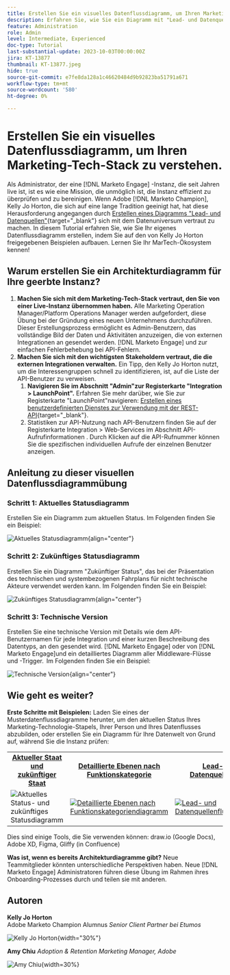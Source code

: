 ```yaml
---
title: Erstellen Sie ein visuelles Datenflussdiagramm, um Ihren Marketing-Tech-Stack zu verstehen.
description: Erfahren Sie, wie Sie ein Diagramm mit "Lead- und Datenquellen"erstellen, um die Datenschicht zu verstehen, die Instanz effizient zu prüfen und zu bereinigen.
feature: Administration
role: Admin
level: Intermediate, Experienced
doc-type: Tutorial
last-substantial-update: 2023-10-03T00:00:00Z
jira: KT-13877
thumbnail: KT-13877.jpeg
hide: true
source-git-commit: e7fe8da128a1c46620484d9b92823ba51791a671
workflow-type: tm+mt
source-wordcount: '580'
ht-degree: 0%

---
```



# Erstellen Sie ein visuelles Datenflussdiagramm, um Ihren Marketing-Tech-Stack zu verstehen.

Als Administrator, der eine [!DNL Marketo Engage] -Instanz, die seit Jahren live ist, ist es wie eine Mission, die unmöglich ist, die Instanz effizient zu überprüfen und zu bereinigen. Wenn Adobe [!DNL Marketo Champion], Kelly Jo Horton, die sich auf eine lange Tradition geeinigt hat, hat diese Herausforderung angegangen durch [Erstellen eines Diagramms &quot;Lead- und Datenquellen&quot;](https://nation.marketo.com/t5/employee-blogs/understand-your-marketing-technology-and-data-create-this/ba-p/296774){target="_blank"} sich mit dem Datenuniversum vertraut zu machen. In diesem Tutorial erfahren Sie, wie Sie Ihr eigenes Datenflussdiagramm erstellen, indem Sie auf den von Kelly Jo Horton freigegebenen Beispielen aufbauen. Lernen Sie Ihr MarTech-Ökosystem kennen!

## Warum erstellen Sie ein Architekturdiagramm für Ihre geerbte Instanz?

1. **Machen Sie sich mit dem Marketing-Tech-Stack vertraut, den Sie von einer Live-Instanz übernommen haben.** Alle Marketing Operation Manager/Platform Operations Manager werden aufgefordert, diese Übung bei der Gründung eines neuen Unternehmens durchzuführen. Dieser Erstellungsprozess ermöglicht es Admin-Benutzern, das vollständige Bild der Daten und Aktivitäten anzuzeigen, die von externen Integrationen an gesendet werden. [!DNL Marketo Engage] und zur einfachen Fehlerbehebung bei API-Fehlern.
2. **Machen Sie sich mit den wichtigsten Stakeholdern vertraut, die die externen Integrationen verwalten.** Ein Tipp, den Kelly Jo Horton nutzt, um die Interessengruppen schnell zu identifizieren, ist, auf die Liste der API-Benutzer zu verweisen.
   1. **Navigieren Sie im Abschnitt &quot;Admin&quot;zur Registerkarte &quot;Integration > LaunchPoint&quot;.** Erfahren Sie mehr darüber, wie Sie zur Registerkarte &quot;LaunchPoint&quot;navigieren: [Erstellen eines benutzerdefinierten Dienstes zur Verwendung mit der REST-API](https://experienceleague.adobe.com/docs/marketo/using/product-docs/administration/additional-integrations/create-a-custom-service-for-use-with-rest-api.html){target="_blank"}.
   2. Statistiken zur API-Nutzung nach API-Benutzern finden Sie auf der Registerkarte Integration > Web-Services im Abschnitt API-Aufrufinformationen . Durch Klicken auf die API-Rufnummer können Sie die spezifischen individuellen Aufrufe der einzelnen Benutzer anzeigen.

## Anleitung zu dieser visuellen Datenflussdiagrammübung

### Schritt 1: Aktuelles Statusdiagramm

Erstellen Sie ein Diagramm zum aktuellen Status. Im Folgenden finden Sie ein Beispiel:

![Aktuelles Statusdiagramm](/help/tutorial-inherited-instance/_assets/data-flow-diagram/Current_State_Lead_Data_Sources_KellyJo_Horton.png){align="center"}


### Schritt 2: Zukünftiges Statusdiagramm

Erstellen Sie ein Diagramm &quot;Zukünftiger Status&quot;, das bei der Präsentation des technischen und systembezogenen Fahrplans für nicht technische Akteure verwendet werden kann. Im Folgenden finden Sie ein Beispiel:

![Zukünftiges Statusdiagramm](/help/tutorial-inherited-instance/_assets/data-flow-diagram/Future-State-Lead-Data-Sources-KellyJo-Horton.png){align="center"}

### Schritt 3: Technische Version

Erstellen Sie eine technische Version mit Details wie dem API-Benutzernamen für jede Integration und einer kurzen Beschreibung des Datentyps, an den gesendet wird. [!DNL Marketo Engage] oder von [!DNL Marketo Engage]und ein detailliertes Diagramm aller Middleware-Flüsse und -Trigger.  Im Folgenden finden Sie ein Beispiel:

![Technische Version](/help/tutorial-inherited-instance/_assets/data-flow-diagram/Lead-Data-Source-Diagram-KellyJo-Horton.png){align="center"}


## Wie geht es weiter?

**Erste Schritte mit Beispielen:**
Laden Sie eines der Musterdatenflussdiagramme herunter, um den aktuellen Status Ihres Marketing-Technologie-Stapels, Ihrer Person und Ihres Datenflusses abzubilden, oder erstellen Sie ein Diagramm für Ihre Datenwelt von Grund auf, während Sie die Instanz prüfen:


<table style="table-layout:fixed">
   <tr>  
      <td style="border: 0;">
      <div style="text-align: center;">
          <a href="./_assets/downloads/Current_Future_State_Lead_Data_Sources.zip">
            <strong>Aktueller Staat und zukünftiger Staat</strong>
         </a>
      </div>
      </td>
      <td style="border: 0;">
      <div style="text-align: center;">
         <a href="./_assets/downloads/Detailed_Layers_by_Functional_Category_Stacked_Technologies.zip">
         <strong>Detaillierte Ebenen nach Funktionskategorie </strong>   
         </a>
      </div>
      </td>
      <td style="border: 0;">
         <div style="text-align: center;">
         <a href="./_assets/downloads/Lead_Data_Source.zip">
           <strong>Lead- und Datenquellenfluss </strong>  
         </a>
         </div>
       </td> 
       <td style="border: 0;">
         <div style="text-align: center;">
         <a href="./_assets/downloads/Simple_World_Class_Stage_Stack.zip">
          <strong>Vereinfachtes Diagramm</strong>  
         </a>
         </div>
        </td>  
   </tr>
   <tr>
    <td style="border: 0;">
         <div>
          <img alt="Aktuelles Status- und zukünftiges Statusdiagramm" src="./_assets/Thumbnail_Current-Future State Lead_Data Sources_KellyJo_Horton.png"/>
         </a>
      </div>
      </td>
      <td style="border: 0;">
         <div>
         <a href="./_assets/downloads/Detailed_Layers_by_Functional_Category_Stacked_Technologies.zip">
         <img alt="Detaillierte Ebenen nach Funktionskategoriendiagramm" src="./_assets/Thumbnail_Detailed_Layers_by_Functional_Category_Stacked_Technologies_KellyJo_Horton.png" />
       </a>
         </div>
      </td>
       <td style="border: 0;">
         <div>
            <a href="./_assets/downloads/Lead_Data_Source.zip">
         <img alt="Lead- und Datenquellenflussdiagramm" src="./_assets/Thumbnail_Lead-Data Source Diagram_KellyJo_Horton.png" />
         </a>
         </div>
      </td>
     <td style="border: 0;">
         <div>
            <a href="./_assets/downloads/Simple_World_Class_Stage_Stack.zip">
             <img alt="Vereinfachtes Diagramm" src="./_assets/Thumbnail_Simple_World_Class_Stage_Stack.png" />
         </a>
         </div>
      </td>
</table>

Dies sind einige Tools, die Sie verwenden können: draw.io (Google Docs), Adobe XD, Figma, Gliffy (in Confluence)

**Was ist, wenn es bereits Architekturdiagramme gibt?** Neue Teammitglieder könnten unterschiedliche Perspektiven haben. Neue [!DNL Marketo Engage] Administratoren führen diese Übung im Rahmen ihres Onboarding-Prozesses durch und teilen sie mit anderen.

## Autoren

**Kelly Jo Horton**\
Adobe Marketo Champion Alumnus
*Senior Client Partner bei Etumos*

![Kelly Jo Horton](/help/tutorial-inherited-instance/_assets/authors/Customer_Author_Kelly_Jo_Horton.png){width="30%"}

**Amy Chiu**
*Adoption &amp; Retention Marketing Manager, Adobe*

![Amy Chiu](/help/tutorial-inherited-instance/_assets/authors/Adobe_Author_Amy_Chiu.png){width=30%}
